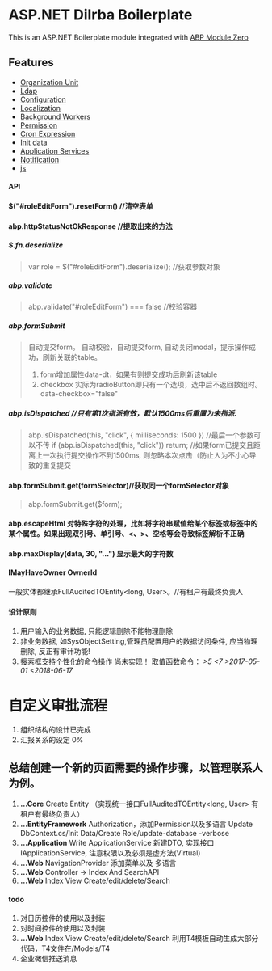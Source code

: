 # ASP.NET Dilrba Boilerplate
This is an ASP.NET Boilerplate module integrated with [ABP Module Zero](https://github.com/aspnetboilerplate/aspnetboilerplate)

## Features
- [Organization Unit](./doc/OrganizationUnit.md)
- [Ldap](./doc/Ldap.md)
- [Configuration](./doc/Configuration.md)
- [Localization](./doc/Localization.md)
- [Background Workers](./doc/Background-Wokers.md)
- [Permission](./doc/Permission.md)
- [Cron Expression](./doc/Cron.md)
- [Init data](./doc/Init-data.md)
- [Application Services](./doc/Application-Services.md)
- [Notification](./doc/notification.md)
- [js](./doc/adbp-js.md)

#### API 
#### $("#roleEditForm").resetForm() //清空表单

#### abp.httpStatusNotOkResponse //提取出来的方法

##### $.fn.deserialize
> var role = $("#roleEditForm").deserialize();  //获取参数对象

##### abp.validate
> abp.validate("#roleEditForm") === false //校验容器

##### abp.formSubmit
> 自动提交form。  自动校验，自动提交form, 自动关闭modal，提示操作成功，刷新关联的table。
> 1. form增加属性data-dt，如果有则提交成功后刷新该table
> 1. checkbox 实际为radioButton即只有一个选项，选中后不返回数组时。 data-checkbox="false"

##### abp.isDispatched //只有第1次指派有效，默认1500ms后重置为未指派.
> abp.isDispatched(this, "click", { milliseconds: 1500 }) //最后一个参数可以不传
> if (abp.isDispatched(this, "click")) return; //如果form已提交且距离上一次执行提交操作不到1500ms, 则忽略本次点击（防止人为不小心导致的重复提交

#### abp.formSubmit.get(formSelector)//获取同一个formSelector对象
> abp.formSubmit.get($form);

#### abp.escapeHtml 对特殊字符的处理，比如将字符串赋值给某个标签或标签中的某个属性。如果出现双引号、单引号、<、>、空格等会导致标签解析不正确
#### abp.maxDisplay(data, 30, "...")  显示最大的字符数

#### IMayHaveOwner OwnerId
一般实体都继承FullAuditedTOEntity<long, User>。//有租户有最终负责人

#### 设计原则
1. 用户输入的业务数据, 只能逻辑删除不能物理删除
2. 非业务数据, 如SysObjectSetting,管理员配置用户的数据访问条件, 应当物理删除, 反正有审计功能! 
3. 搜索框支持个性化的命令操作  尚未实现！
   取值函数命令：
	*>5* 
	*<7* 
	*>2017-05-01* 
	*<2018-06-17*

# 自定义审批流程
1. 组织结构的设计已完成
2. 汇报关系的设定  0%


## 总结创建一个新的页面需要的操作步骤，以管理联系人为例。
1. **...Core** Create Entity
  （实现统一接口FullAuditedTOEntity<long, User> 有租户有最终负责人）
1. **...EntityFramework** 
   Authorization，添加Permission以及多语言
   Update DbContext.cs/Init Data/Create Role/update-database -verbose
1. **...Application** Write ApplicationService
   新建DTO, 实现接口IApplicationService, 注意权限以及必须是虚方法(Virtual)
1. **...Web** NavigationProvider 添加菜单以及 多语言
1. **...Web** Controller -> Index And SearchAPI
1. **...Web** Index View Create/edit/delete/Search 


#### todo
1. 对日历控件的使用以及封装  
1. 对时间控件的使用以及封装
1. **...Web** Index View Create/edit/delete/Search  利用T4模板自动生成大部分代码，T4文件在/Models/T4
1. 企业微信推送消息